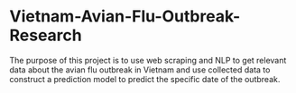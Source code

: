 # Vietnam-Avian-Flu-Outbreak-Research

The purpose of this project is to use web scraping and NLP to get relevant data about the avian flu outbreak in Vietnam 
and use collected data to construct a prediction model to predict the specific date of the outbreak.
